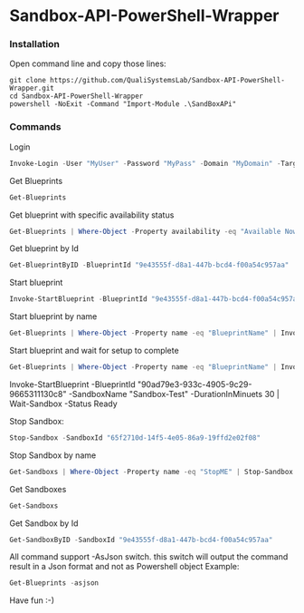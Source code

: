 # Sandbox-API-PowerShell-Wrapper

### Installation
Open command line and copy those lines:
```
git clone https://github.com/QualiSystemsLab/Sandbox-API-PowerShell-Wrapper.git
cd Sandbox-API-PowerShell-Wrapper
powershell -NoExit -Command "Import-Module .\SandBoxAPi"
```

### Commands

Login
```powershell
Invoke-Login -User "MyUser" -Password "MyPass" -Domain "MyDomain" -TargetHost "ServerAdress" -Port "ServerPort"
```

Get Blueprints
```powershell
Get-Blueprints
```

Get blueprint with specific availability status
```powershell
Get-Blueprints | Where-Object -Property availability -eq "Available Now"
```

Get blueprint by Id
```powershell
Get-BlueprintByID -BlueprintId "9e43555f-d8a1-447b-bcd4-f00a54c957aa"
```

Start blueprint
```powershell
Invoke-StartBlueprint -BlueprintId "9e43555f-d8a1-447b-bcd4-f00a54c957aa" -SandboxName "SandboxName" -DurationInMinuets 320
```

Start blueprint by name
```powershell
Get-Blueprints | Where-Object -Property name -eq "BlueprintName" | Invoke-StartBlueprint -SandboxName "New Name"
```

Start blueprint and wait for setup to complete
```powershell
Get-Blueprints | Where-Object -Property name -eq "BlueprintName" | Invoke-StartBlueprint -SandboxName "New Name"
```
Invoke-StartBlueprint -BlueprintId "90ad79e3-933c-4905-9c29-9665311130c8" -SandboxName "Sandbox-Test" -DurationInMinuets 30 | Wait-Sandbox -Status Ready

Stop Sandbox:
```powershell
Stop-Sandbox -SandboxId "65f2710d-14f5-4e05-86a9-19ffd2e02f08"
```

Stop Sandbox by name
```powershell
Get-Sandboxs | Where-Object -Property name -eq "StopME" | Stop-Sandbox
```


Get Sandboxes
```powershell
Get-Sandboxs
```

Get Sandbox by Id
```powershell
Get-SandboxByID -SandboxId "9e43555f-d8a1-447b-bcd4-f00a54c957aa"
```

All command support -AsJson switch. this switch will output the command result in a Json format and not as Powershell object
Example:
```powershell
Get-Blueprints -asjson
```

Have fun :-)
